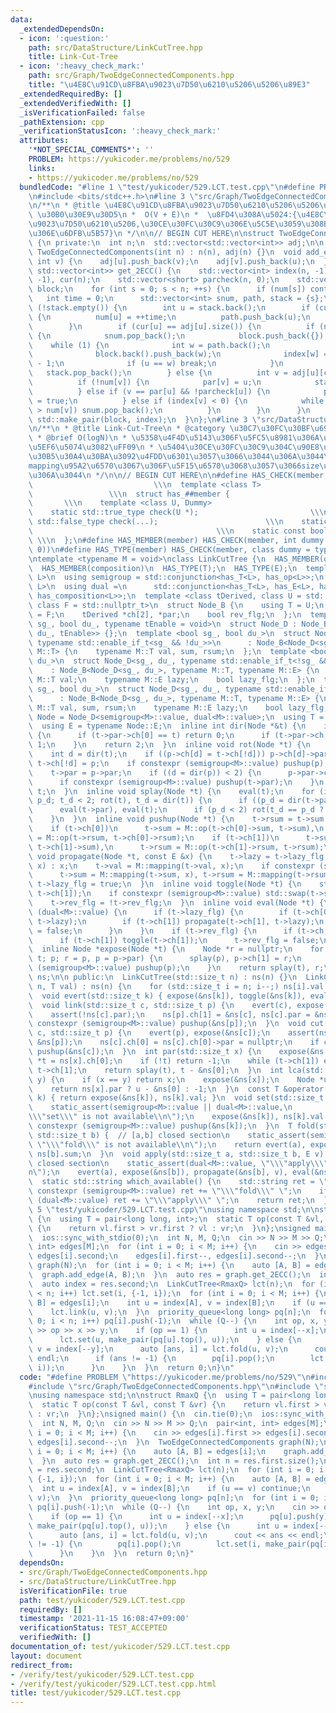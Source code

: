 ```yaml
---
data:
  _extendedDependsOn:
  - icon: ':question:'
    path: src/DataStructure/LinkCutTree.hpp
    title: Link-Cut-Tree
  - icon: ':heavy_check_mark:'
    path: src/Graph/TwoEdgeConnectedComponents.hpp
    title: "\u4E8C\u91CD\u8FBA\u9023\u7D50\u6210\u5206\u5206\u89E3"
  _extendedRequiredBy: []
  _extendedVerifiedWith: []
  _isVerificationFailed: false
  _pathExtension: cpp
  _verificationStatusIcon: ':heavy_check_mark:'
  attributes:
    '*NOT_SPECIAL_COMMENTS*': ''
    PROBLEM: https://yukicoder.me/problems/no/529
    links:
    - https://yukicoder.me/problems/no/529
  bundledCode: "#line 1 \"test/yukicoder/529.LCT.test.cpp\"\n#define PROBLEM \"https://yukicoder.me/problems/no/529\"\
    \n#include <bits/stdc++.h>\n#line 3 \"src/Graph/TwoEdgeConnectedComponents.hpp\"\
    \n/**\n * @title \u4E8C\u91CD\u8FBA\u9023\u7D50\u6210\u5206\u5206\u89E3\n * @category\
    \ \u30B0\u30E9\u30D5\n *  O(V + E)\n *  \u8FD4\u308A\u5024:{\u4E8C\u91CD\u8FBA\
    \u9023\u7D50\u6210\u5206,\u30CE\u30FC\u30C9\u306E\u5C5E\u3059\u308B\u6210\u5206\
    \u306E\u6DFB\u5B57}\n */\n\n// BEGIN CUT HERE\n\nstruct TwoEdgeConnectedComponents\
    \ {\n private:\n  int n;\n  std::vector<std::vector<int>> adj;\n\n public:\n \
    \ TwoEdgeConnectedComponents(int n) : n(n), adj(n) {}\n  void add_edge(int u,\
    \ int v) {\n    adj[u].push_back(v);\n    adj[v].push_back(u);\n  }\n  std::pair<std::vector<std::vector<int>>,\
    \ std::vector<int>> get_2ECC() {\n    std::vector<int> index(n, -1), num(n), par(n,\
    \ -1), cur(n);\n    std::vector<short> parcheck(n, 0);\n    std::vector<std::vector<int>>\
    \ block;\n    for (int s = 0; s < n; ++s) {\n      if (num[s]) continue;\n   \
    \   int time = 0;\n      std::vector<int> snum, path, stack = {s};\n      while\
    \ (!stack.empty()) {\n        int u = stack.back();\n        if (cur[u] == 0)\
    \ {\n          num[u] = ++time;\n          path.push_back(u);\n          snum.push_back(num[u]);\n\
    \        }\n        if (cur[u] == adj[u].size()) {\n          if (num[u] == snum.back())\
    \ {\n            snum.pop_back();\n            block.push_back({});\n        \
    \    while (1) {\n              int w = path.back();\n              path.pop_back();\n\
    \              block.back().push_back(w);\n              index[w] = block.size()\
    \ - 1;\n              if (u == w) break;\n            }\n          }\n       \
    \   stack.pop_back();\n        } else {\n          int v = adj[u][cur[u]++];\n\
    \          if (!num[v]) {\n            par[v] = u;\n            stack.push_back(v);\n\
    \          } else if (v == par[u] && !parcheck[u]) {\n            parcheck[u]\
    \ = true;\n          } else if (index[v] < 0) {\n            while (snum.back()\
    \ > num[v]) snum.pop_back();\n          }\n        }\n      }\n    }\n    return\
    \ std::make_pair(block, index);\n  }\n};\n#line 3 \"src/DataStructure/LinkCutTree.hpp\"\
    \n/**\n * @title Link-Cut-Tree\n * @category \u30C7\u30FC\u30BF\u69CB\u9020\n\
    \ * @brief O(logN)\n * \u5358\u4F4D\u5143\u306F\u5FC5\u8981\u306A\u3057\uFF08\u9045\
    \u5EF6\u5074\u3082\uFF09\n * \u5404\u30CE\u30FC\u30C9\u304C\u90E8\u5206\u6728\u306E\
    \u30B5\u30A4\u30BA\u3092\u4FDD\u6301\u3057\u3066\u3044\u306A\u3044\u306E\u3067\
    mapping\u95A2\u6570\u3067\u306F\u5F15\u6570\u3068\u3057\u3066size\u3092\u6E21\u305B\
    \u306A\u3044\n */\n\n// BEGIN CUT HERE\n\n#define HAS_CHECK(member, Dummy)   \
    \                           \\\n  template <class T>                         \
    \                 \\\n  struct has_##member {                                \
    \       \\\n    template <class U, Dummy>                                 \\\n\
    \    static std::true_type check(U *);                         \\\n    static\
    \ std::false_type check(...);                        \\\n    static T *mClass;\
    \                                         \\\n    static const bool value = decltype(check(mClass))::value;\
    \ \\\n  };\n#define HAS_MEMBER(member) HAS_CHECK(member, int dummy = (&U::member,\
    \ 0))\n#define HAS_TYPE(member) HAS_CHECK(member, class dummy = typename U::member)\n\
    \ntemplate <typename M = void>\nclass LinkCutTree {\n  HAS_MEMBER(op);\n  HAS_MEMBER(mapping);\n\
    \  HAS_MEMBER(composition)\n  HAS_TYPE(T);\n  HAS_TYPE(E);\n  template <class\
    \ L>\n  using semigroup = std::conjunction<has_T<L>, has_op<L>>;\n  template <class\
    \ L>\n  using dual =\n      std::conjunction<has_T<L>, has_E<L>, has_mapping<L>,\
    \ has_composition<L>>;\n  template <class tDerived, class U = std::nullptr_t,\
    \ class F = std::nullptr_t>\n  struct Node_B {\n    using T = U;\n    using E\
    \ = F;\n    tDerived *ch[2], *par;\n    bool rev_flg;\n  };\n  template <bool\
    \ sg_, bool du_, typename tEnable = void>\n  struct Node_D : Node_B<Node_D<sg_,\
    \ du_, tEnable>> {};\n  template <bool sg_, bool du_>\n  struct Node_D<sg_, du_,\
    \ typename std::enable_if_t<sg_ && !du_>>\n      : Node_B<Node_D<sg_, du_>, typename\
    \ M::T> {\n    typename M::T val, sum, rsum;\n  };\n  template <bool sg_, bool\
    \ du_>\n  struct Node_D<sg_, du_, typename std::enable_if_t<!sg_ && du_>>\n  \
    \    : Node_B<Node_D<sg_, du_>, typename M::T, typename M::E> {\n    typename\
    \ M::T val;\n    typename M::E lazy;\n    bool lazy_flg;\n  };\n  template <bool\
    \ sg_, bool du_>\n  struct Node_D<sg_, du_, typename std::enable_if_t<sg_ && du_>>\n\
    \      : Node_B<Node_D<sg_, du_>, typename M::T, typename M::E> {\n    typename\
    \ M::T val, sum, rsum;\n    typename M::E lazy;\n    bool lazy_flg;\n  };\n  using\
    \ Node = Node_D<semigroup<M>::value, dual<M>::value>;\n  using T = typename Node::T;\n\
    \  using E = typename Node::E;\n  inline int dir(Node *&t) {\n    if (t->par)\
    \ {\n      if (t->par->ch[0] == t) return 0;\n      if (t->par->ch[1] == t) return\
    \ 1;\n    }\n    return 2;\n  }\n  inline void rot(Node *t) {\n    Node *p = t->par;\n\
    \    int d = dir(t);\n    if ((p->ch[d] = t->ch[!d])) p->ch[d]->par = p;\n   \
    \ t->ch[!d] = p;\n    if constexpr (semigroup<M>::value) pushup(p), pushup(t);\n\
    \    t->par = p->par;\n    if ((d = dir(p)) < 2) {\n      p->par->ch[d] = t;\n\
    \      if constexpr (semigroup<M>::value) pushup(t->par);\n    }\n    p->par =\
    \ t;\n  }\n  inline void splay(Node *t) {\n    eval(t);\n    for (int t_d = dir(t),\
    \ p_d; t_d < 2; rot(t), t_d = dir(t)) {\n      if ((p_d = dir(t->par)) < 2) eval(t->par->par);\n\
    \      eval(t->par), eval(t);\n      if (p_d < 2) rot(t_d == p_d ? t->par : t);\n\
    \    }\n  }\n  inline void pushup(Node *t) {\n    t->rsum = t->sum = t->val;\n\
    \    if (t->ch[0])\n      t->sum = M::op(t->ch[0]->sum, t->sum),\n      t->rsum\
    \ = M::op(t->rsum, t->ch[0]->rsum);\n    if (t->ch[1])\n      t->sum = M::op(t->sum,\
    \ t->ch[1]->sum),\n      t->rsum = M::op(t->ch[1]->rsum, t->rsum);\n  }\n  inline\
    \ void propagate(Node *t, const E &x) {\n    t->lazy = t->lazy_flg ? M::composition(t->lazy,\
    \ x) : x;\n    t->val = M::mapping(t->val, x);\n    if constexpr (semigroup<M>::value)\n\
    \      t->sum = M::mapping(t->sum, x), t->rsum = M::mapping(t->rsum, x);\n   \
    \ t->lazy_flg = true;\n  }\n  inline void toggle(Node *t) {\n    std::swap(t->ch[0],\
    \ t->ch[1]);\n    if constexpr (semigroup<M>::value) std::swap(t->sum, t->rsum);\n\
    \    t->rev_flg = !t->rev_flg;\n  }\n  inline void eval(Node *t) {\n    if constexpr\
    \ (dual<M>::value) {\n      if (t->lazy_flg) {\n        if (t->ch[0]) propagate(t->ch[0],\
    \ t->lazy);\n        if (t->ch[1]) propagate(t->ch[1], t->lazy);\n        t->lazy_flg\
    \ = false;\n      }\n    }\n    if (t->rev_flg) {\n      if (t->ch[0]) toggle(t->ch[0]);\n\
    \      if (t->ch[1]) toggle(t->ch[1]);\n      t->rev_flg = false;\n    }\n  }\n\
    \  inline Node *expose(Node *t) {\n    Node *r = nullptr;\n    for (Node *p =\
    \ t; p; r = p, p = p->par) {\n      splay(p), p->ch[1] = r;\n      if constexpr\
    \ (semigroup<M>::value) pushup(p);\n    }\n    return splay(t), r;\n  }\n  std::vector<Node>\
    \ ns;\n\n public:\n  LinkCutTree(std::size_t n) : ns(n) {}\n  LinkCutTree(std::size_t\
    \ n, T val) : ns(n) {\n    for (std::size_t i = n; i--;) ns[i].val = val;\n  }\n\
    \  void evert(std::size_t k) { expose(&ns[k]), toggle(&ns[k]), eval(&ns[k]); }\n\
    \  void link(std::size_t c, std::size_t p) {\n    evert(c), expose(&ns[p]);\n\
    \    assert(!ns[c].par);\n    ns[p].ch[1] = &ns[c], ns[c].par = &ns[p];\n    if\
    \ constexpr (semigroup<M>::value) pushup(&ns[p]);\n  }\n  void cut(std::size_t\
    \ c, std::size_t p) {\n    evert(p), expose(&ns[c]);\n    assert(ns[c].ch[0] ==\
    \ &ns[p]);\n    ns[c].ch[0] = ns[c].ch[0]->par = nullptr;\n    if constexpr (semigroup<M>::value)\
    \ pushup(&ns[c]);\n  }\n  int par(std::size_t x) {\n    expose(&ns[x]);\n    Node\
    \ *t = ns[x].ch[0];\n    if (!t) return -1;\n    while (t->ch[1]) eval(t), t =\
    \ t->ch[1];\n    return splay(t), t - &ns[0];\n  }\n  int lca(std::size_t x, std::size_t\
    \ y) {\n    if (x == y) return x;\n    expose(&ns[x]);\n    Node *u = expose(&ns[y]);\n\
    \    return ns[x].par ? u - &ns[0] : -1;\n  }\n  const T &operator[](std::size_t\
    \ k) { return expose(&ns[k]), ns[k].val; }\n  void set(std::size_t k, T v) {\n\
    \    static_assert(semigroup<M>::value || dual<M>::value,\n                  \"\
    \\\"set\\\" is not available\\n\");\n    expose(&ns[k]), ns[k].val = v;\n    if\
    \ constexpr (semigroup<M>::value) pushup(&ns[k]);\n  }\n  T fold(std::size_t a,\
    \ std::size_t b) {  // [a,b] closed section\n    static_assert(semigroup<M>::value,\
    \ \"\\\"fold\\\" is not available\\n\");\n    return evert(a), expose(&ns[b]),\
    \ ns[b].sum;\n  }\n  void apply(std::size_t a, std::size_t b, E v) {  // [a,b]\
    \ closed section\n    static_assert(dual<M>::value, \"\\\"apply\\\" is not available\\\
    n\");\n    evert(a), expose(&ns[b]), propagate(&ns[b], v), eval(&ns[b]);\n  }\n\
    \  static std::string which_available() {\n    std::string ret = \"\";\n    if\
    \ constexpr (semigroup<M>::value) ret += \"\\\"fold\\\" \";\n    if constexpr\
    \ (dual<M>::value) ret += \"\\\"apply\\\" \";\n    return ret;\n  }\n};\n#line\
    \ 5 \"test/yukicoder/529.LCT.test.cpp\"\nusing namespace std;\n\nstruct RmaxQ\
    \ {\n  using T = pair<long long, int>;\n  static T op(const T &vl, const T &vr)\
    \ {\n    return vl.first > vr.first ? vl : vr;\n  }\n};\nsigned main() {\n  cin.tie(0);\n\
    \  ios::sync_with_stdio(0);\n  int N, M, Q;\n  cin >> N >> M >> Q;\n  pair<int,\
    \ int> edges[M];\n  for (int i = 0; i < M; i++) {\n    cin >> edges[i].first >>\
    \ edges[i].second;\n    edges[i].first--, edges[i].second--;\n  }\n  TwoEdgeConnectedComponents\
    \ graph(N);\n  for (int i = 0; i < M; i++) {\n    auto [A, B] = edges[i];\n  \
    \  graph.add_edge(A, B);\n  }\n  auto res = graph.get_2ECC();\n  int n = res.first.size();\n\
    \  auto index = res.second;\n  LinkCutTree<RmaxQ> lct(n);\n  for (int i = 0; i\
    \ < n; i++) lct.set(i, {-1, i});\n  for (int i = 0; i < M; i++) {\n    auto [A,\
    \ B] = edges[i];\n    int u = index[A], v = index[B];\n    if (u == v) continue;\n\
    \    lct.link(u, v);\n  }\n  priority_queue<long long> pq[n];\n  for (int i =\
    \ 0; i < n; i++) pq[i].push(-1);\n  while (Q--) {\n    int op, x, y;\n    cin\
    \ >> op >> x >> y;\n    if (op == 1) {\n      int u = index[--x];\n      pq[u].push(y);\n\
    \      lct.set(u, make_pair(pq[u].top(), u));\n    } else {\n      int u = index[--x],\
    \ v = index[--y];\n      auto [ans, i] = lct.fold(u, v);\n      cout << ans <<\
    \ endl;\n      if (ans != -1) {\n        pq[i].pop();\n        lct.set(i, make_pair(pq[i].top(),\
    \ i));\n      }\n    }\n  }\n  return 0;\n}\n"
  code: "#define PROBLEM \"https://yukicoder.me/problems/no/529\"\n#include <bits/stdc++.h>\n\
    #include \"src/Graph/TwoEdgeConnectedComponents.hpp\"\n#include \"src/DataStructure/LinkCutTree.hpp\"\
    \nusing namespace std;\n\nstruct RmaxQ {\n  using T = pair<long long, int>;\n\
    \  static T op(const T &vl, const T &vr) {\n    return vl.first > vr.first ? vl\
    \ : vr;\n  }\n};\nsigned main() {\n  cin.tie(0);\n  ios::sync_with_stdio(0);\n\
    \  int N, M, Q;\n  cin >> N >> M >> Q;\n  pair<int, int> edges[M];\n  for (int\
    \ i = 0; i < M; i++) {\n    cin >> edges[i].first >> edges[i].second;\n    edges[i].first--,\
    \ edges[i].second--;\n  }\n  TwoEdgeConnectedComponents graph(N);\n  for (int\
    \ i = 0; i < M; i++) {\n    auto [A, B] = edges[i];\n    graph.add_edge(A, B);\n\
    \  }\n  auto res = graph.get_2ECC();\n  int n = res.first.size();\n  auto index\
    \ = res.second;\n  LinkCutTree<RmaxQ> lct(n);\n  for (int i = 0; i < n; i++) lct.set(i,\
    \ {-1, i});\n  for (int i = 0; i < M; i++) {\n    auto [A, B] = edges[i];\n  \
    \  int u = index[A], v = index[B];\n    if (u == v) continue;\n    lct.link(u,\
    \ v);\n  }\n  priority_queue<long long> pq[n];\n  for (int i = 0; i < n; i++)\
    \ pq[i].push(-1);\n  while (Q--) {\n    int op, x, y;\n    cin >> op >> x >> y;\n\
    \    if (op == 1) {\n      int u = index[--x];\n      pq[u].push(y);\n      lct.set(u,\
    \ make_pair(pq[u].top(), u));\n    } else {\n      int u = index[--x], v = index[--y];\n\
    \      auto [ans, i] = lct.fold(u, v);\n      cout << ans << endl;\n      if (ans\
    \ != -1) {\n        pq[i].pop();\n        lct.set(i, make_pair(pq[i].top(), i));\n\
    \      }\n    }\n  }\n  return 0;\n}"
  dependsOn:
  - src/Graph/TwoEdgeConnectedComponents.hpp
  - src/DataStructure/LinkCutTree.hpp
  isVerificationFile: true
  path: test/yukicoder/529.LCT.test.cpp
  requiredBy: []
  timestamp: '2021-11-15 16:08:47+09:00'
  verificationStatus: TEST_ACCEPTED
  verifiedWith: []
documentation_of: test/yukicoder/529.LCT.test.cpp
layout: document
redirect_from:
- /verify/test/yukicoder/529.LCT.test.cpp
- /verify/test/yukicoder/529.LCT.test.cpp.html
title: test/yukicoder/529.LCT.test.cpp
---
```

